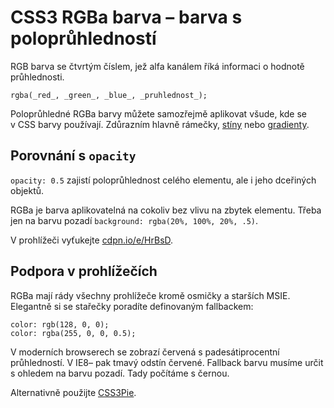 
CSS3 RGBa barva – barva s poloprůhledností
==============================================

RGB barva se čtvrtým číslem, jež alfa kanálem říká informaci o hodnotě průhlednosti.

	rgba(_red_, _green_, _blue_, _pruhlednost_);

Poloprůhledné RGBa barvy můžete samozřejmě aplikovat všude, kde se v&nbsp;CSS barvy používají. Zdůrazním hlavně rámečky, [stíny](css3-box-shadow.md) nebo [gradienty](css3-gradients.md).

Porovnání s `opacity`
---------------------

`opacity: 0.5` zajistí poloprůhlednost celého elementu, ale i jeho dceřiných objektů.

RGBa je barva aplikovatelná na cokoliv bez vlivu na zbytek elementu. Třeba jen na barvu pozadí `background: rgba(20%, 100%, 20%, .5)`.

V prohlížeči vyťukejte [cdpn.io/e/HrBsD](http://cdpn.io/e/HrBsD).


Podpora v prohlížečích
----------------------

RGBa mají rády všechny prohlížeče kromě osmičky a starších MSIE. Elegantně si se stařečky poradíte definovaným fallbackem:

	color: rgb(128, 0, 0);
	color: rgba(255, 0, 0, 0.5);

V moderních browserech se zobrazí červená s padesátiprocentní průhledností. V IE8– pak tmavý odstín červené. Fallback barvu musíme určit s ohledem na barvu pozadí. Tady počítáme s černou.

Alternativně použijte [CSS3Pie](http://css3pie.com/documentation/supported-css3-features/).